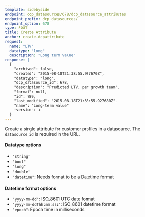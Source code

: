```yaml
---
template: sidebyside
endpoint: dcp_datasources/678/dcp_datasource_attributes
endpoint_prefix: dcp_datasources/
endpoint_option: 678
type: POST
title: Create Attribute
anchor: create-dcpattribute
request:
  name: "LTV"
  datatype: "long"
  description: "Long term value"
response: |
  {
    "archived": false,
    "created": "2015-08-18T21:38:55.927670Z",
    "datatype": "long",
    "dcp_datasource_id": 678,
    "description": "Predicted LTV, per growth team",
    "format": null,
    "id": 789,
    "last_modified": "2015-08-18T21:38:55.927680Z",
    "name": "Long-term value"
    "version": 1
  }
---
```

Create a single attribute for customer profiles in a datasource.  The `datasource_id` is required in the URL.

#### Datatype options
- `"string"`
- `"bool"`
- `"long"`
- `"double"`
- `"datetime"`: Needs format to be a Datetime format

#### Datetime format options
- `"yyyy-mm-dd"`: ISO_8601 UTC date format
- `"yyyy-mm-ddThh:mm:ssZ"`: ISO_8601 datetime format
- `"epoch"`: Epoch time in milliseconds
